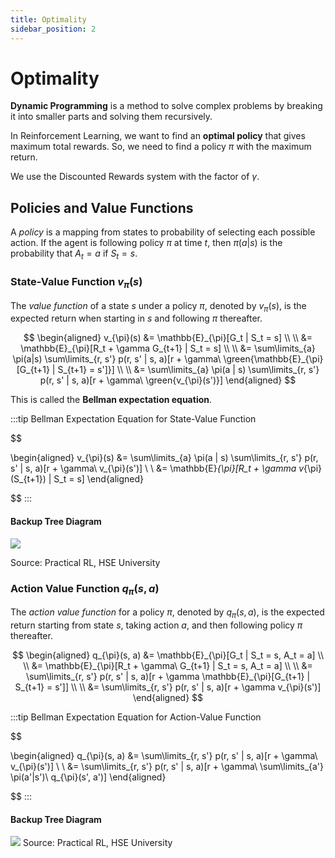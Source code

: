 ```yaml
---
title: Optimality
sidebar_position: 2
---
```


# Optimality

**Dynamic Programming** is a method to solve complex problems by breaking it into smaller parts and solving them recursively.

In Reinforcement Learning, we want to find an **optimal policy** that gives maximum total rewards. So, we need to find a policy $\pi$ with the maximum return.

We use the Discounted Rewards system with the factor of $\gamma$.

## Policies and Value Functions

A *policy* is a mapping from states to probability of selecting each possible action. If the agent is following policy $\pi$ at time $t$, then $\pi(a|s)$ is the probability that $A_t = a$ if $S_t = s$.

### State-Value Function $v_{\pi}(s)$

The *value function* of a state $s$ under a policy $\pi$, denoted by $v_{\pi}(s)$, is the expected return when starting in $s$ and following $\pi$ thereafter.

$$
\begin{aligned}
    v_{\pi}(s) &= \mathbb{E}_{\pi}[G_t | S_t = s] \\ \\
               &= \mathbb{E}_{\pi}[R_t + \gamma G_{t+1} | S_t = s] \\ \\
               &= \sum\limits_{a} \pi(a|s) \sum\limits_{r, s'} p(r, s' | s, a)[r + \gamma\ \green{\mathbb{E}_{\pi}[G_{t+1} | S_{t+1} = s']}] \\ \\
               &= \sum\limits_{a} \pi(a | s) \sum\limits_{r, s'} p(r, s' | s, a)[r + \gamma\ \green{v_{\pi}(s')}]
\end{aligned}
$$

This is called the **Bellman expectation equation**.

:::tip Bellman Expectation Equation for State-Value Function

$$

\begin{aligned}
    v_{\pi}(s) &= \sum\limits_{a} \pi(a | s) \sum\limits_{r, s'} p(r, s' | s, a)[r + \gamma\ v_{\pi}(s')] \\ \\
               &= \mathbb{E}_{\pi}[R_t + \gamma v_{\pi}(S_{t+1}) | S_t = s]
\end{aligned}

$$
:::

#### Backup Tree Diagram

![](https://i.imgur.com/5Pq5HNu.png)

Source: Practical RL, HSE University

### Action Value Function $q_{\pi}(s, a)$

The *action value function* for a policy $\pi$, denoted by $q_{\pi}(s, a)$, is the expected return starting from state $s$, taking action $a$, and then following policy $\pi$ thereafter.

$$
\begin{aligned}
q_{\pi}(s, a) &= \mathbb{E}_{\pi}[G_t | S_t = s, A_t = a] \\ \\
              &= \mathbb{E}_{\pi}[R_t + \gamma\ G_{t+1} | S_t = s, A_t = a] \\ \\
              &= \sum\limits_{r, s'} p(r, s' | s, a)[r + \gamma \mathbb{E}_{\pi}[G_{t+1} | S_{t+1} = s']] \\ \\
              &= \sum\limits_{r, s'} p(r, s' | s, a)[r + \gamma v_{\pi}(s')]
\end{aligned}
$$

:::tip Bellman Expectation Equation for Action-Value Function

$$

\begin{aligned}
    q_{\pi}(s, a) &= \sum\limits_{r, s'} p(r, s' | s, a)[r + \gamma\ v_{\pi}(s')] \\ \\
                  &= \sum\limits_{r, s'} p(r, s' | s, a)[r + \gamma\ \sum\limits_{a'} \pi(a'|s')\ q_{\pi}(s', a')]
\end{aligned}

$$
:::

#### Backup Tree Diagram

![](https://i.imgur.com/y4qAfw2.png)
Source: Practical RL, HSE University
